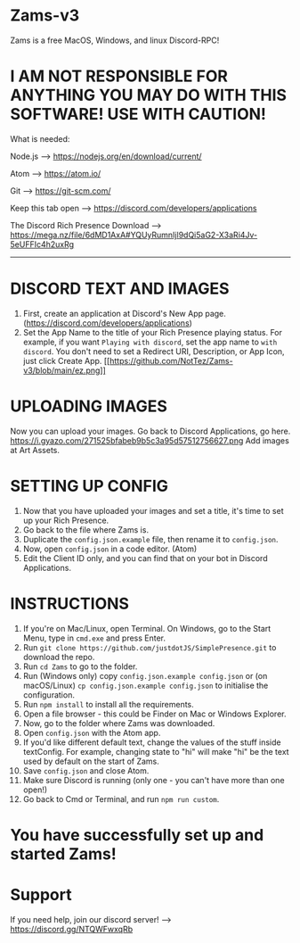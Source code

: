# Zams-v3

Zams is a free MacOS, Windows, and linux Discord-RPC!

# I AM NOT RESPONSIBLE FOR ANYTHING YOU MAY DO WITH THIS SOFTWARE! USE WITH CAUTION!

What is needed:

Node.js --> https://nodejs.org/en/download/current/

Atom --> https://atom.io/

Git --> https://git-scm.com/

Keep this tab open --> https://discord.com/developers/applications

The Discord Rich Presence Download --> https://mega.nz/file/6dMD1AxA#YQUyRumnIjl9dQi5aG2-X3aRi4Jv-5eUFFIc4h2uxRg

--------

# DISCORD TEXT AND IMAGES

1. First, create an application at Discord's New App page. (https://discord.com/developers/applications)
2. Set the App Name to the title of your Rich Presence playing status. For example, if you want `Playing with discord`, set the app name to `with discord`. You don't need to set a Redirect URI, Description, or App Icon, just click Create App.
[[https://github.com/NotTez/Zams-v3/blob/main/ez.png]]

# UPLOADING IMAGES

Now you can upload your images.
Go back to Discord Applications, go here.
https://i.gyazo.com/271525bfabeb9b5c3a95d57512756627.png
Add images at Art Assets.

# SETTING UP CONFIG

1. Now that you have uploaded your images and set a title, it's time to set up your Rich Presence.
2. Go back to the file where Zams is.
3. Duplicate the `config.json.example` file, then rename it to `config.json`.
4. Now, open `config.json` in a code editor. (Atom)
5. Edit the Client ID only, and you can find that on your bot in Discord Applications.

# INSTRUCTIONS

1. If you're on Mac/Linux, open Terminal. On Windows, go to the Start Menu, type in `cmd.exe` and press Enter.
2. Run `git clone https://github.com/justdotJS/SimplePresence.git` to download the repo.
3. Run `cd Zams` to go to the folder.
4. Run (Windows only) copy `config.json.example config.json` or (on macOS/Linux) `cp config.json.example config.json` to initialise the configuration.
5. Run `npm install` to install all the requirements.
6. Open a file browser - this could be Finder on Mac or Windows Explorer.
7. Now, go to the folder where Zams was downloaded.
8. Open `config.json` with the Atom app.
9. If you'd like different default text, change the values of the stuff inside textConfig. For example, changing state to "hi" will make "hi" be the text used by default on the start of Zams.
10. Save `config.json` and close Atom.
11. Make sure Discord is running (only one - you can't have more than one open!)
12. Go back to Cmd or Terminal, and run `npm run custom`.

# You have successfully set up and started Zams!

# Support

If you need help, join our discord server! --> https://discord.gg/NTQWFwxqRb

